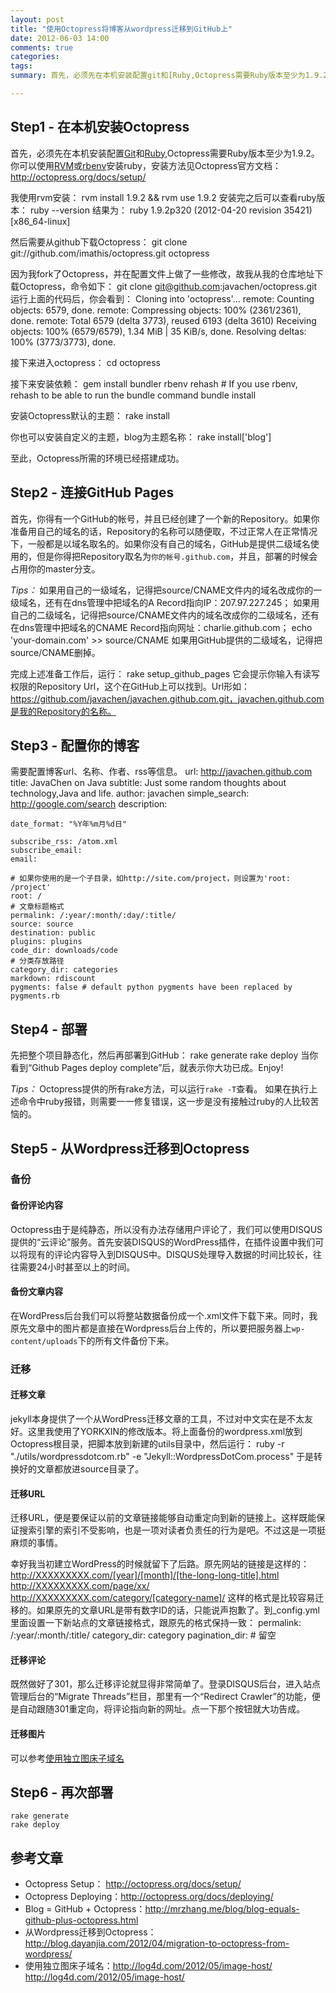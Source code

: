 ```yaml
---
layout: post
title: "使用Octopress将博客从wordpress迁移到GitHub上"
date: 2012-06-03 14:00
comments: true
categories: 
tags:
summary: 首先，必须先在本机安装配置git和[Ruby,Octopress需要Ruby版本至少为1.9.2。你可以使用RVM或rbenv安装ruby，安装方法见Octopress官方文档

---
```



## Step1 - 在本机安装Octopress
首先，必须先在本机安装配置[Git](http://git-scm.com/)和[Ruby](https://rvm.beginrescueend.com/rvm/install/),Octopress需要Ruby版本至少为1.9.2。你可以使用[RVM](http://rvm.beginrescueend.com/)或[rbenv](https://github.com/sstephenson/rbenv)安装ruby，安装方法见Octopress官方文档：<http://octopress.org/docs/setup/>

我使用rvm安装：
    rvm install 1.9.2 && rvm use 1.9.2
安装完之后可以查看ruby版本：
    ruby --version
结果为：
    ruby 1.9.2p320 (2012-04-20 revision 35421) [x86_64-linux]

然后需要从github下载Octopress：
    git clone git://github.com/imathis/octopress.git octopress

因为我fork了Octopress，并在配置文件上做了一些修改，故我从我的仓库地址下载Octopress，命令如下：
    git clone git@github.com:javachen/octopress.git
运行上面的代码后，你会看到：
	Cloning into 'octopress'...
	remote: Counting objects: 6579, done.
	remote: Compressing objects: 100% (2361/2361), done.
	remote: Total 6579 (delta 3773), reused 6193 (delta 3610)
	Receiving objects: 100% (6579/6579), 1.34 MiB | 35 KiB/s, done.
	Resolving deltas: 100% (3773/3773), done.

接下来进入octopress：
	cd octopress

接下来安装依赖：
	gem install bundler
	rbenv rehash    # If you use rbenv, rehash to be able to run the bundle command
	bundle install

安装Octopress默认的主题：
	rake install

你也可以安装自定义的主题，blog为主题名称：
	rake install['blog']

至此，Octopress所需的环境已经搭建成功。

## Step2 - 连接GitHub Pages
首先，你得有一个GitHub的帐号，并且已经创建了一个新的Repository。如果你准备用自己的域名的话，Repository的名称可以随便取，不过正常人在正常情况下，一般都是以域名取名的。如果你没有自己的域名，GitHub是提供二级域名使用的，但是你得把Repository取名为`你的帐号.github.com`，并且，部署的时候会占用你的master分支。

*Tips：*
如果用自己的一级域名，记得把source/CNAME文件内的域名改成你的一级域名，还有在dns管理中把域名的A Record指向IP：207.97.227.245；
如果用自己的二级域名，记得把source/CNAME文件内的域名改成你的二级域名，还有在dns管理中把域名的CNAME Record指向网址：charlie.github.com；
	echo 'your-domain.com' >> source/CNAME
如果用GitHub提供的二级域名，记得把source/CNAME删掉。

完成上述准备工作后，运行：
	rake setup_github_pages
它会提示你输入有读写权限的Repository Url，这个在GitHub上可以找到。Url形如：https://github.com/javachen/javachen.github.com.git，javachen.github.com是我的Repository的名称。

## Step3 - 配置你的博客
需要配置博客url、名称、作者、rss等信息。
	url: http://javachen.github.com
	title: JavaChen on Java
	subtitle: Just some random thoughts about technology,Java and life.
	author: javachen
	simple_search: http://google.com/search
	description:

	date_format: "%Y年%m月%d日"

	subscribe_rss: /atom.xml
	subscribe_email:
	email:

	# 如果你使用的是一个子目录，如http://site.com/project，则设置为'root: /project'
	root: /
	# 文章标题格式
	permalink: /:year/:month/:day/:title/
	source: source
	destination: public
	plugins: plugins
	code_dir: downloads/code
	# 分类存放路径
	category_dir: categories
	markdown: rdiscount
	pygments: false # default python pygments have been replaced by pygments.rb

## Step4 - 部署

先把整个项目静态化，然后再部署到GitHub：
	rake generate
	rake deploy
当你看到“Github Pages deploy complete”后，就表示你大功已成。Enjoy!

*Tips：*
Octopress提供的所有rake方法，可以运行`rake -T`查看。
如果在执行上述命令中ruby报错，则需要一一修复错误，这一步是没有接触过ruby的人比较苦恼的。

## Step5 - 从Wordpress迁移到Octopress
### 备份
#### 备份评论内容
Octopress由于是纯静态，所以没有办法存储用户评论了，我们可以使用DISQUS提供的“云评论”服务。首先安装DISQUS的WordPress插件，在插件设置中我们可以将现有的评论内容导入到DISQUS中。DISQUS处理导入数据的时间比较长，往往需要24小时甚至以上的时间。

#### 备份文章内容
在WordPress后台我们可以将整站数据备份成一个.xml文件下载下来。同时，我原先文章中的图片都是直接在Wordpress后台上传的，所以要把服务器上`wp-content/uploads`下的所有文件备份下来。

### 迁移
#### 迁移文章
jekyll本身提供了一个从WordPress迁移文章的工具，不过对中文实在是不太友好。这里我使用了YORKXIN的修改版本。将上面备份的wordpress.xml放到Octopress根目录，把脚本放到新建的utils目录中，然后运行：
	ruby -r "./utils/wordpressdotcom.rb" -e "Jekyll::WordpressDotCom.process"
于是转换好的文章都放进source目录了。

#### 迁移URL
迁移URL，便是要保证以前的文章链接能够自动重定向到新的链接上。这样既能保证搜索引擎的索引不受影响，也是一项对读者负责任的行为是吧。不过这是一项挺麻烦的事情。

幸好我当初建立WordPress的时候就留下了后路。原先网站的链接是这样的：
	http://XXXXXXXXX.com/[year]/[month]/[the-long-long-title].html
	http://XXXXXXXXX.com/page/xx/
	http://XXXXXXXXX.com/category/[category-name]/
这样的格式是比较容易迁移的。如果原先的文章URL是带有数字ID的话，只能说声抱歉了。到_config.yml里面设置一下新站点的文章链接格式，跟原先的格式保持一致：
	permalink: /:year/:month/:title/
	category_dir: category
	pagination_dir:  # 留空

#### 迁移评论
既然做好了301，那么迁移评论就显得非常简单了。登录DISQUS后台，进入站点管理后台的“Migrate Threads”栏目，那里有一个“Redirect Crawler”的功能，便是自动跟随301重定向，将评论指向新的网址。点一下那个按钮就大功告成。

#### 迁移图片
可以参考[使用独立图床子域名](http://log4d.com/2012/05/image-host/)

## Step6 - 再次部署
	rake generate
	rake deploy


## 参考文章
- Octopress Setup： http://octopress.org/docs/setup/
- Octopress Deploying：http://octopress.org/docs/deploying/
- Blog = GitHub + Octopress：http://mrzhang.me/blog/blog-equals-github-plus-octopress.html
- 从Wordpress迁移到Octopress：http://blog.dayanjia.com/2012/04/migration-to-octopress-from-wordpress/
- 使用独立图床子域名：http://log4d.com/2012/05/image-host/ http://log4d.com/2012/05/image-host/


